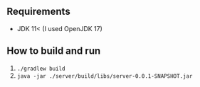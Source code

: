 ## Requirements
* JDK 11< (I used OpenJDK 17)

## How to build and run
1. `./gradlew build`
2. `java -jar ./server/build/libs/server-0.0.1-SNAPSHOT.jar`
